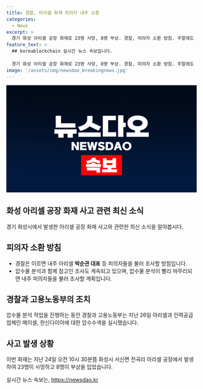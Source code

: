 ```yaml
---
title: 경찰, 아리셀 화재 피의자 내주 소환
categories:
  - News
excerpt: >
  경기 화성 아리셀 공장 화재로 23명 사망, 8명 부상. 경찰, 피의자 소환 방침. 주말에도 압수물 분석 작업 중. 박순관 대표 등 5명 피의자 아직 조사 안됐으나, 내주 소환 예정. 경찰, 조사 속도 낼 계획. 26일 업체 압수수색 후 계속 추적조사 중. 사고는 24일 오전 아리셀 공장에서 발생. 유가족 협의회, 기자회견으로 관심 모으고 있음.
feature_text: >
  ## koreablockchain 실시간 뉴스 속보입니다.

  경기 화성 아리셀 공장 화재로 23명 사망, 8명 부상. 경찰, 피의자 소환 방침. 주말에도 압수물 분석 작업 중. 박순관 대표 등 5명 피의자 아직 조사 안됐으나, 내주 소환 예정. 경찰, 조사 속도 낼 계획. 26일 업체 압수수색 후 계속 추적조사 중. 사고는 24일 오전 아리셀 공장에서 발생. 유가족 협의회, 기자회견으로 관심 모으고 있음.
image: '/assets/img/newsdao_breakingnews.jpg'
---
```


<p><img src="/assets/img/newsdao_breakingnews.jpg" alt="koreablockchain 속보" /></p>

<h2 data-ke-size="size26">화성 아리셀 공장 화재 사고 관련 최신 소식</h2>

<p data-ke-size="size16">경기 화성시에서 발생한 아리셀 공장 화재 사고와 관련한 최신 소식을 알아봅시다.</p>

<h2 data-ke-size="size24">피의자 소환 방침</h2>

<ul>
    <li>경찰은 이르면 내주 아리셀 <b>박순관 대표</b> 등 피의자들을 불러 조사할 방침입니다.</li>
    <li>압수물 분석과 함께 참고인 조사도 계속되고 있으며, 압수물 분석이 빨리 마무리되면 내주 피의자들을 불러 조사할 계획입니다.</li>
</ul>

<h2 data-ke-size="size24">경찰과 고용노동부의 조치</h2>

<p data-ke-size="size16">압수물 분석 작업을 진행하는 동안 경찰과 고용노동부는 지난 26일 아리셀과 인력공급 업체인 메이셀, 한신다이아에 대한 압수수색을 실시했습니다.</p>

<h2 data-ke-size="size24">사고 발생 상황</h2>

<p data-ke-size="size16">이번 화재는 지난 24일 오전 10시 30분쯤 화성시 서신면 전곡리 아리셀 공장에서 발생하여 23명이 사망하고 8명이 부상을 입었습니다. </p>
실시간 뉴스 속보는, <a href="https://newsdao.kr" rel="dofollow">https://newsdao.kr</a>


